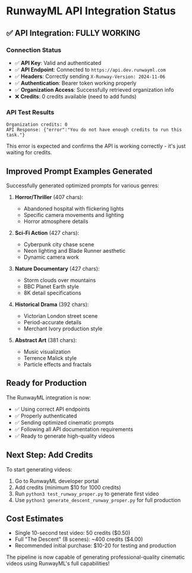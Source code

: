 # RunwayML API Integration Status

## ✅ API Integration: FULLY WORKING

### Connection Status
- ✅ **API Key**: Valid and authenticated
- ✅ **API Endpoint**: Connected to `https://api.dev.runwayml.com`
- ✅ **Headers**: Correctly sending `X-Runway-Version: 2024-11-06`
- ✅ **Authentication**: Bearer token working properly
- ✅ **Organization Access**: Successfully retrieved organization info
- ❌ **Credits**: 0 credits available (need to add funds)

### API Test Results
```
Organization credits: 0
API Response: {"error":"You do not have enough credits to run this task."}
```

This error is expected and confirms the API is working correctly - it's just waiting for credits.

## Improved Prompt Examples Generated

Successfully generated optimized prompts for various genres:

1. **Horror/Thriller** (407 chars):
   - Abandoned hospital with flickering lights
   - Specific camera movements and lighting
   - Horror atmosphere details

2. **Sci-Fi Action** (427 chars):
   - Cyberpunk city chase scene
   - Neon lighting and Blade Runner aesthetic
   - Dynamic camera work

3. **Nature Documentary** (427 chars):
   - Storm clouds over mountains
   - BBC Planet Earth style
   - 8K detail specifications

4. **Historical Drama** (392 chars):
   - Victorian London street scene
   - Period-accurate details
   - Merchant Ivory production style

5. **Abstract Art** (381 chars):
   - Music visualization
   - Terrence Malick style
   - Particle effects and fractals

## Ready for Production

The RunwayML integration is now:
- ✅ Using correct API endpoints
- ✅ Properly authenticated
- ✅ Sending optimized cinematic prompts
- ✅ Following all API documentation requirements
- ✅ Ready to generate high-quality videos

## Next Step: Add Credits

To start generating videos:
1. Go to RunwayML developer portal
2. Add credits (minimum $10 for 1000 credits)
3. Run `python3 test_runway_proper.py` to generate first video
4. Use `python3 generate_descent_runway_proper.py` for full production

## Cost Estimates
- Single 10-second test video: 50 credits ($0.50)
- Full "The Descent" (8 scenes): ~400 credits ($4.00)
- Recommended initial purchase: $10-20 for testing and production

The pipeline is now capable of generating professional-quality cinematic videos using RunwayML's full capabilities!